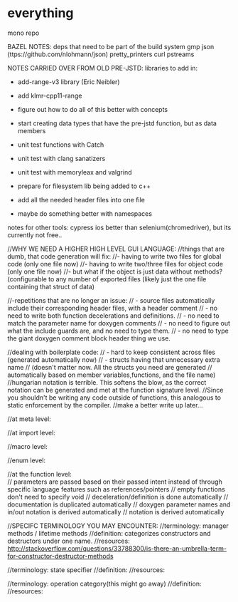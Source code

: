 # everything
mono repo


BAZEL NOTES:
deps that need to be part of the build system
gmp
json (ttps://github.com/nlohmann/json)
pretty_printers
curl
pstreams

NOTES CARRIED OVER FROM OLD PRE-JSTD:
libraries to add in:
- add-range-v3 library (Eric Neibler)
- add klmr-cpp11-range

- figure out how to do all of this better with concepts
- start creating data types that have the pre-jstd function, but as data members

- unit test functions with Catch
- unit test with clang sanatizers
- unit test with memoryleax and valgrind

- prepare for filesystem lib being added to c++

- add all the needed header files into one file
- maybe do something better with namespaces



notes for other tools:
cypress ios better than selenium(chromedriver),
but its currently not free..

//WHY WE NEED A HIGHER HIGH LEVEL GUI LANGUAGE:
//things that are dumb, that code generation will fix:
//- having to write two files for global code (only one file now)
//- having to write two/three files for object code (only one file now)
//- but what if the object is just data without methods? (configurable to any number of exported files (likely just the one file containing that struct of data)

//-repetitions that are no longer an issue:
// - source files automatically include their corresponding header files, with a header comment
// - no need to write both function decelerations and definitions.
// - no need to match the parameter name for doxygen comments
// - no need to figure out what the include guards are, and no need to type them.
// - no need to type the giant doxygen comment block header thing we use.

//dealing with boilerplate code:
//  - hard to keep consistent across files (generated automatically now)
//  - structs having that unnecessary extra name
//    (doesn't matter now.  All the structs you need are generated 
//    automatically based on member variables,functions, and the file name)
//hungarian notation is terrible.  This softens the blow, as the correct notation can be generated and met at the function signature level.
//Since you shouldn't be writing any code outside of functions, this analogous to static enforcement by the compiler.
//make a better write up later...

//at meta level:

//at import level:

//macro level:

//enum level:




//at the function level:  
// parameters are passed based on their passed intent instead of through specific language features such as references/pointers
// empty functions don't need to specify void
// deceleration/definition is done automatically
// documentation is duplicated automatically
// doxygen parameter names and in/out notation is derived automatically
// notation is derived automatically




//SPECIFC TERMINOLOGY YOU MAY ENCOUNTER:
//terminology: manager methods / lifetime methods
//definition: categorizes constructors and destructors under one name.
//resources: http://stackoverflow.com/questions/33788300/is-there-an-umbrella-term-for-constructor-destructor-methods

//terminology: state specifier
//definition: 
//resources: 

//terminology: operation category(this might go away)
//definition: 
//resources: 
